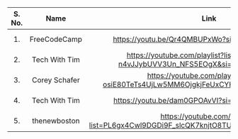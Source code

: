 | S. No. 	| Name                 	| Link                                                	| Type            |
|:------:	|:--------------------:	|:---------------------------------------------------:	|:----------------|
| 1.     	| FreeCodeCamp     	  | https://youtu.be/Qr4QMBUPxWo?si=CzcLFa8u88KkZN6_  	| Youtube Video 	|
| 2.     	| Tech With Tim     	  | https://youtube.com/playlist?list=PLzMcBGfZo4-n4vJJybUVV3Un_NFS5EOgX&si=R0djAXBTsBMfRqoo  	| Youtube Playlist 	|
| 3.     	| Corey Schafer    	  | https://youtube.com/playlist?list=PL-osiE80TeTs4UjLw5MM6OjgkjFeUxCYH&si=aAyPrKJY-eKSj7Yy 	| Youtube Playlist 	|
| 4.     	| Tech With Tim     	  | https://youtu.be/dam0GPOAvVI?si=c5ISQNS-NRMtB-Ng  | Youtube Playlist 	|
| 5.      | thenewboston |https://youtube.com/playlist?list=PL6gx4Cwl9DGDi9F_slcQK7knjtO8TUvUs&si=ZFD_yrYDGT4Ha49d| Youtube Playlist|
